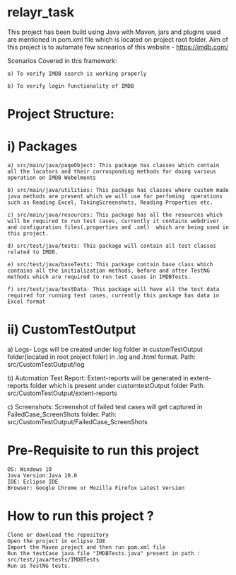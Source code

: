 # relayr_task


This project has been build using Java with Maven, jars and plugins used are mentioned in pom.xml file which is located on project root folder. Aim of this project is to automate few scnearios of this website - https://imdb.com/


Scenarios Covered in this framework:

    a) To verify IMDB search is working properly

    b) To verify login functionality of IMDB

# Project Structure:

 # i) Packages

    a) src/main/java/pageObject: This package has classes which contain all the locators and their corrosponding methods for doing various operation on IMDB Webelments

    b) src/main/java/utilities: This package has classes where custom made java methods are present which we will use for perfoming  operations such as Reading Excel, TakingScreenshots, Reading Properties etc.

    c) src/main/java/resources: This package has all the resources which will be required to run test cases, currently it contains webdriver and configuration files(.properties and .xml)  which are being used in this project.

    d) src/test/java/tests: This package will contain all test classes related to IMDB. 

    e) src/test/java/baseTests: This package contain base class which contains all the initialization methods, before and after TestNG methods which are required to run test cases in IMDBTests.

    f) src/test/java/testData- This package will have all the test data required for running test cases, currently this package has data in Excel format


# ii) CustomTestOutput

a) Logs- Logs will be created under log folder in customTestOutput folder(located in root project foler) in .log and .html format.
		Path: src/CustomTestOutput/log

b) Automation Test Report: Extent-reports will be generated in extent-reports folder which is present under customtestOutput folder
		Path: src/CustomTestOutput/extent-reports

c) Screenshots: Screenshot of failed test cases will get captured in FailedCase_ScreenShots folder.
		Path: src/CustomTestOutput/FailedCase_ScreenShots



# Pre-Requisite to run this project

    OS: Windows 10 
    Java Version:Java 10.0
    IDE: Eclipse IDE 
    Browser: Google Chrome or Mozilla Firefox Latest Version

# How to run this project ?

    Clone or download the repository
    Open the project in eclipse IDE
    Import the Maven project and then run pom.xml file
    Run the testCase java file "IMDBTests.java" present in path : src/test/java/tests/IMDBTests
    Run as TestNG tests.

